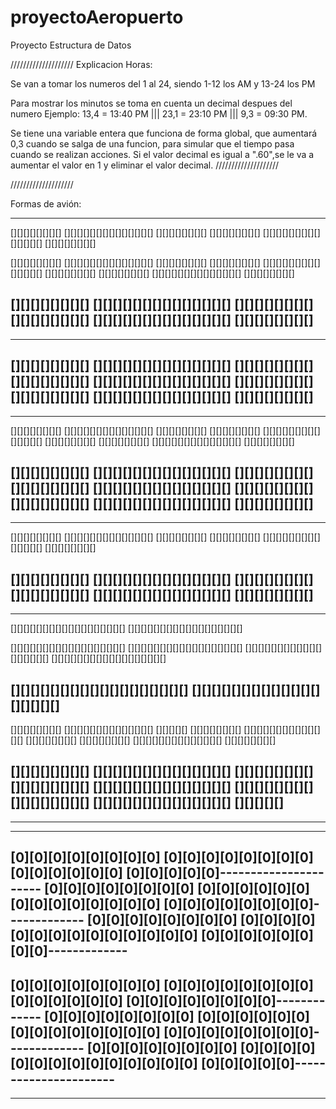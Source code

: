# proyectoAeropuerto
Proyecto Estructura de Datos

////////////////////
Explicacion Horas:

Se van a tomar los numeros del 1 al 24, siendo 1-12 los AM y 13-24 los PM

Para mostrar los minutos se toma en cuenta un decimal despues del numero
Ejemplo: 13,4 = 13:40 PM ||| 23,1 = 23:10 PM ||| 9,3 = 09:30 PM.

Se tiene una variable entera que funciona de forma global, que aumentará 0,3 cuando se salga de una funcion,
para simular que el tiempo pasa cuando se realizan acciones.
Si el valor decimal es igual a ".60",se le va a aumentar el valor en 1 y eliminar el valor decimal.
////////////////////

////////////////////

Formas de avión:

--------------------------------------------------------------
[][][][][][][][] [][][][][][][][][][][][][][] [][][][][][][][]
[][][][][][][][] [][][][][][][][][][][][][][] [][][][][][][][]

[][][][][][][][] [][][][][][][][][][][][][][] [][][][][][][][]
[][][][][][][][] [][][][][][][][][][][][][][] [][][][][][][][]
[][][][][][][][] [][][][][][][][][][][][][][] [][][][][][][][]

[][][][][][][][] [][][][][][][][][][][][][][] [][][][][][][][]
[][][][][][][][] [][][][][][][][][][][][][][] [][][][][][][][]
--------------------------------------------------------------

--------------------------------------------------------------
[][][][][][][][] [][][][][][][][][][][][][][] [][][][][][][][]
[][][][][][][][] [][][][][][][][][][][][][][] [][][][][][][][]
[][][][][][][][] [][][][][][][][][][][][][][] [][][][][][][][]
--------------------------------------------------------------

--------------------------------------------------------------
[][][][][][][][] [][][][][][][][][][][][][][] [][][][][][][][]
[][][][][][][][] [][][][][][][][][][][][][][] [][][][][][][][]
[][][][][][][][] [][][][][][][][][][][][][][] [][][][][][][][]

[][][][][][][][] [][][][][][][][][][][][][][] [][][][][][][][]
[][][][][][][][] [][][][][][][][][][][][][][] [][][][][][][][]
[][][][][][][][] [][][][][][][][][][][][][][] [][][][][][][][]
--------------------------------------------------------------

--------------------------------------------------------------
[][][][][][][][] [][][][][][][][][][][][][][] [][][][][][][][]
[][][][][][][][] [][][][][][][][][][][][][][] [][][][][][][][]

[][][][][][][][] [][][][][][][][][][][][][][] [][][][][][][][]
[][][][][][][][] [][][][][][][][][][][][][][] [][][][][][][][]
--------------------------------------------------------------

--------------------------------------------------------------
[][][][][][][][][][][][][][][][][][]
[][][][][][][][][][][][][][][][][][]

[][][][][][][][][][][][][][][][][][]
[][][][][][][][][][][][][][][][][][]
[][][][][][][][][][][][][][][][][][]
[][][][][][][][][][][][][][][][][][]

[][][][][][][][][][][][][][][][][][]
[][][][][][][][][][][][][][][][][][]
--------------------------------------------------------------

[][][][][][][][] [][][][][][][][][][][][][][] [][][][][]
[][][][][][][][] [][][][][][][][][][][][][][] [][][][][][][][]
[][][][][][][][] [][][][][][][][][][][][][][] [][][][][][][][]

[][][][][][][][] [][][][][][][][][][][][][][] [][][][][][][][]
[][][][][][][][] [][][][][][][][][][][][][][] [][][][][][][][]
[][][][][][][][] [][][][][][][][][][][][][][] [][][][][]
---------------------------------------------------------------------

---------------------------------------------------------------------------------------------------------
---------------------------------------------------------------------------------------------------------
[0][0][0][0][0][0][0][0] [0][0][0][0][0][0][0][0][0][0][0][0][0][0] [0][0][0][0][0]----------------------
[0][0][0][0][0][0][0][0] [0][0][0][0][0][0][0][0][0][0][0][0][0][0] [0][0][0][0][0][0][0][0]-------------
[0][0][0][0][0][0][0][0] [0][0][0][0][0][0][0][0][0][0][0][0][0][0] [0][0][0][0][0][0][0][0]-------------
---------------------------------------------------------------------------------------------------------
[0][0][0][0][0][0][0][0] [0][0][0][0][0][0][0][0][0][0][0][0][0][0] [0][0][0][0][0][0][0][0]-------------
[0][0][0][0][0][0][0][0] [0][0][0][0][0][0][0][0][0][0][0][0][0][0] [0][0][0][0][0][0][0][0]-------------
[0][0][0][0][0][0][0][0] [0][0][0][0][0][0][0][0][0][0][0][0][0][0] [0][0][0][0][0]----------------------
---------------------------------------------------------------------------------------------------------
---------------------------------------------------------------------------------------------------------